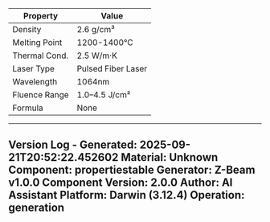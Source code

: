 | Property | Value |
|----------|-------|
| Density | 2.6 g/cm³ |
| Melting Point | 1200-1400°C |
| Thermal Cond. | 2.5 W/m·K |
| Laser Type | Pulsed Fiber Laser |
| Wavelength | 1064nm |
| Fluence Range | 1.0–4.5 J/cm² |
| Formula | None |


---
Version Log - Generated: 2025-09-21T20:52:22.452602
Material: Unknown
Component: propertiestable
Generator: Z-Beam v1.0.0
Component Version: 2.0.0
Author: AI Assistant
Platform: Darwin (3.12.4)
Operation: generation
---